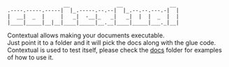 ```
                  __               __               __ 
.----.-----.-----|  |_.-----.--.--|  |_.--.--.---.-|  |
|  __|  _  |     |   _|  -__|_   _|   _|  |  |  _  |  |
|____|_____|__|__|____|_____|__.__|____|_____|___._|__|
```

Contextual allows making your documents executable.   
Just point it to a folder and it will pick the docs along with the glue code.  
Contextual is used to test itself, please check the [docs](https://github.com/limadelic/contextual/tree/master/docs) folder for examples of how to use it.